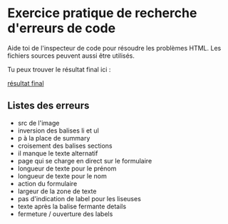 # Exercice pratique de recherche d'erreurs de code

Aide toi de l'inspecteur de code pour résoudre les problèmes HTML. Les fichiers sources peuvent aussi être utilisés.

Tu peux trouver le résultat final ici :

[résultat final](./assets/images/solution.png)

## Listes des erreurs

- src de l'image
- inversion des balises li et ul
- p à la place de summary
- croisement des balises sections
- il manque le texte alternatif
- page qui se charge en direct sur le formulaire
- longueur de texte pour le prénom
- longueur de texte pour le nom
- action du formulaire
- largeur de la zone de texte
- pas d'indication de label pour les liseuses
- texte après la balise fermante details
- fermeture / ouverture des labels
